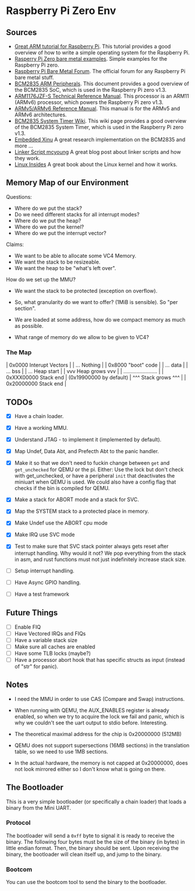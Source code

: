 # Raspberry Pi Zero Env

## Sources
- [Great ARM tutorial for Raspberry Pi](https://github.com/BrianSidebotham/arm-tutorial-rpi). This
    tutorial provides a good overview of how to write a simple operating system for the Raspberry Pi.
- [Rasperry Pi Zero bare metal examples](https://github.com/dwelch67/raspberrypi-zero). Simple examples for
    the Raspberry Pi zero.
- [Raspberry Pi Bare Metal Forum](https://forums.raspberrypi.com/viewtopic.php?t=72260). The official forum
    for any Raspberry Pi bare metal stuff.
- [BCM2835 ARM Peripherals](https://www.raspberrypi.org/app/uploads/2012/02/BCM2835-ARM-Peripherals.pdf). This
    document provides a good overview of the BCM2835 SoC, which is used in the Raspberry Pi zero v1.3.
- [ARM1176JZF-S Technical Reference Manual](https://developer.arm.com/documentation/ddi0301/h). This processor
    is an ARM11 (ARMv6) processor, which powers the Raspberry Pi zero v1.3.
- [ARMv5/ARMv6 Reference Manual](ARMv5-ARM.pdf). This manual is for the ARMv5 and ARMv6 architectures.
- [BCM2835 System Timer Wiki](https://xinu.cs.mu.edu/index.php/BCM2835_System_Timer). This wiki page
    provides a good overview of the BCM2835 System Timer, which is used in the Raspberry Pi zero v1.3.
- [Embedded Xinu](https://embedded-xinu.readthedocs.io/en/latest/Introduction.html) A great research implementation
    on the BCM2835 and more ...
- [Linker Script mcyoung](https://mcyoung.xyz/2021/06/01/linker-script/) A great blog post about linker scripts
    and how they work.
- [Linux Insides](https://0xax.gitbooks.io/linux-insides/content/index.html) A great book about the Linux kernel
    and how it works.

## Memory Map of our Environment
Questions:
- Where do we put the stack?
- Do we need different stacks for all interrupt modes?
- Where do we put the heap?
- Where do we put the kernel?
- Where do we put the interrupt vector?

Claims:
- We want to be able to allocate some VC4 Memory.
- We want the stack to be resizeable.
- We want the heap to be "what's left over".

How do we set up the MMU?
- We want the stack to be protected (exception on overflow).
- So, what granularity do we want to offer? (1MiB is sensible). So "per section".
- We are loaded at some address, how do we compact memory as much as possible.

- What range of memory do we allow to be given to VC4?

### The Map

| 0x0000 Interupt Vectors |
| ... Nothing             |
| 0x8000 "boot" code      |
| ... data                |
| ... bss                 |
| ... Heap start          |
|   vvv Heap grows vvv    |
| ....................... |
| 0xXXX00000 Stack end    | (0x19900000 by default)
|   ^^^ Stack grows ^^^   |
| 0x20000000 Stack end    |



## TODOs
- [x] Have a chain loader.
- [x] Have a working MMU.
- [x] Understand JTAG - to implement it (implemented by default).
- [x] Map Undef, Data Abt, and Prefecth Abt to the panic handler.

- [x] Make it so that we don't need to fuckin change between `get` and `get_unchecked` for QEMU or the pi.
    Either: Use the lock but don't check with get_unchecked, or have a peripheral `init` that deactivates the miniuart
    when QEMU is used. We could also have a config flag that checks if the bin is compiled for QEMU.
- [x] Make a stack for ABORT mode and a stack for SVC.
- [x] Map the SYSTEM stack to a protected place in memory.
- [x] Make Undef use the ABORT cpu mode
- [x] Make IRQ use SVC mode
- [x] Test to make sure that SVC stack pointer always gets reset after interrupt handling.
    Why would it not? We pop everything from the stack in asm, and rust functions must not just indefinitely increase stack size.

- [ ] Setup interrupt handling.
- [ ] Have Async GPIO handling.

- [ ] Have a test framework

## Future Things
- [ ] Enable FIQ
- [ ] Have Vectored IRQs and FIQs
- [ ] Have a variable stack size
- [ ] Make sure all caches are enabled
- [ ] Have some TLB locks (maybe?)
- [ ] Have a processor abort hook that has specific structs as input (instead of "str" for panic).

## Notes
- I need the MMU in order to use CAS (Compare and Swap) instructions.
- When running with QEMU, the AUX_ENABLES register is already enabled, so when we try to acquire the lock
    we fail and panic, which is why we couldn't see the uart output to stdio before. Interesting.
- The theoretical maximal address for the chip is 0x20000000 (512MB)
- QEMU does not support supersections (16MB sections) in the translation table, so we need to use 1MB sections.

- In the actual hardware, the memory is not capped at 0x20000000, does not look mirrored either so I don't know what
    is going on there.

## The Bootloader

This is a very simple bootloader (or specifically a chain loader) that loads a binary from the Mini UART.

### Protocol

The bootloader will send a `0xff` byte to signal it is ready to receive the binary. The following four bytes
must be the size of the binary (in bytes) in little endian format. Then, the binary should be sent.
Upon receiving the binary, the bootloader will clean itself up, and jump to the binary.

### Bootcom

You can use the bootcom tool to send the binary to the bootloader.
